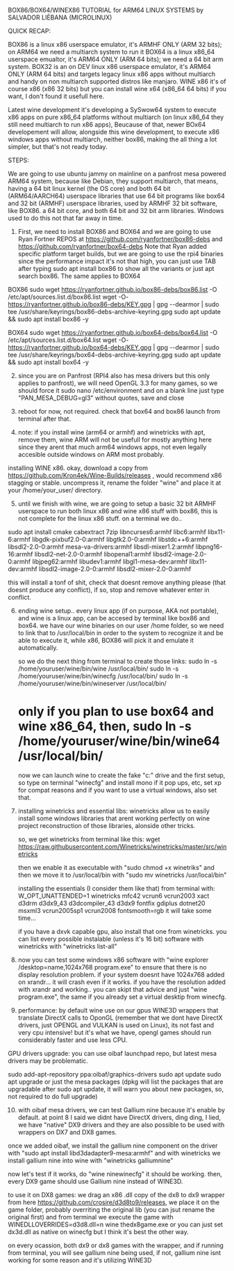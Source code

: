 BOX86/BOX64/WINEX86 TUTORIAL for ARM64 LINUX SYSTEMS by SALVADOR LIÈBANA (MICROLINUX)

QUICK RECAP:

BOX86 is a linux x86 userspace emulator, it's ARMHF ONLY (ARM 32 bits); on ARM64 we need a multiarch system to run it
BOX64 is a linux x86_64 userspace emualtor, it's ARM64 ONLY (ARM 64 bits); we need a 64 bit arm system.
BOX32 is an on DEV linux x86 userspace emulator, it's ARM64 ONLY (ARM 64 bits) and targets legacy linux x86 apps without multiarch and handy on non multiarch supported distros like manjaro.
WINE x86 it's of course x86 (x86 32 bits) but you can install wine x64 (x86_64 64 bits) if you want, I don't found it usefull here.

Latest wine development it's developing a SySwow64 system to execute x86 apps on pure x86_64 platforms without multiarch (on linux x86_64 they still need multiarch to run x86 apps),
Beucause of that, newer BOx64 developement will allow, alongside this wine development, to execute x86 windows apps without multiarch, neither box86, making the all thing a lot
simpler, but that's not ready today.


STEPS:

We are going to use ubuntu jammy on mainline on a panfrost mesa powered ARM64 system, because like Debian, they support multiarch, that means, having a 64 bit linux kernel (the OS core) and both 64 bit (ARM64/AARCH64) userspace libraries that use 64 bit programs like box64 and 32 bit (ARMHF) userspace libraries, used by ARMHF 32 bit software, like BOX86. a 64 bit core, and both 64 bit and 32 bit arm libraries. Windows used to do this not that far away in time.

1) First, we need to install BOX86 and BOX64 and we are going to use Ryan Fortner REPOS at https://github.com/ryanfortner/box86-debs and https://github.com/ryanfortner/box64-debs
   Note that Ryan added specific platform target builds, but we are going to use the rpi4 binaries since the performance impact it's not that high, you can just use TAB after typing sudo apt install box86 to 
   show all the variants or just apt search box86. The same applies to BOX64

BOX86
sudo wget https://ryanfortner.github.io/box86-debs/box86.list -O /etc/apt/sources.list.d/box86.list
wget -O- https://ryanfortner.github.io/box86-debs/KEY.gpg | gpg --dearmor | sudo tee /usr/share/keyrings/box86-debs-archive-keyring.gpg
sudo apt update && sudo apt install box86 -y

BOX64
sudo wget https://ryanfortner.github.io/box64-debs/box64.list -O /etc/apt/sources.list.d/box64.list
wget -O- https://ryanfortner.github.io/box64-debs/KEY.gpg | gpg --dearmor | sudo tee /usr/share/keyrings/box64-debs-archive-keyring.gpg 
sudo apt update && sudo apt install box64 -y

2) since you are on Panfrost (RPI4 also has mesa drivers but this only applies to panfrost), we will need OpenGL 3.3 for many games, so we should force it
sudo nano /etc/environment and on a blank line just type "PAN_MESA_DEBUG=gl3" without quotes, save and close

3) reboot for now, not required. check that box64 and box86 launch from terminal after that.

4) note: if you install wine (arm64 or armhf) and winetricks with apt, remove them, wine ARM will not be usefull for mostly anything here since they arent that much arm64 windows apps, not even legally accesible outside windows on ARM most probably.

installing WINE x86. okay, download a copy from https://github.com/Kron4ek/Wine-Builds/releases , would recommend x86 stagging or stable.
   uncompress it, rename the folder "wine" and place it at your /home/your_user/ directory.

5) until we finish with wine, we are going to setup a basic 32 bit ARMHF userspace to run both linux x86 and wine x86 stuff with box86, this is not complete for the linux x86 stuff.
on a terminal we do..

sudo apt install cmake cabextract 7zip libncurses6:armhf libc6:armhf libx11-6:armhf libgdk-pixbuf2.0-0:armhf libgtk2.0-0:armhf libstdc++6:armhf libsdl2-2.0-0:armhf mesa-va-drivers:armhf libsdl-mixer1.2:armhf libpng16-16:armhf libsdl2-net-2.0-0:armhf libopenal1:armhf libsdl2-image-2.0-0:armhf libjpeg62:armhf libudev1:armhf libgl1-mesa-dev:armhf libx11-dev:armhf libsdl2-image-2.0-0:armhf libsdl2-mixer-2.0-0:armhf

this will install a tonf of shit, check that doesnt remove anything please (that doesnt produce any conflict), if so, stop and remove whatever enter in conflict.

6) ending wine setup..
	every linux app (if on purpose, AKA not portable), and wine is a linux app, can be accesed by terminal like box86 and box64. we have our wine binaries on our user /home folder, so we need to link that to 
	/usr/local/bin in order to the system to recognize it and be able to execute it, while x86, BOX86 will pick it and emulate it automatically.

	so we do the next thing from terminal to create those links:
	sudo ln -s /home/youruser/wine/bin/wine /usr/local/bin/
    sudo ln -s /home/youruser/wine/bin/winecfg /usr/local/bin/
    sudo ln -s /home/youruser/wine/bin/wineserver /usr/local/bin/

    # only if you plan to use box64 and wine x86_64, then,  sudo ln -s /home/youruser/wine/bin/wine64 /usr/local/bin/

   now we can launch wine to create the fake "c:" drive and the first setup, so type on terminal "winecfg" and install mono if it pop ups, etc, set xp for compat reasons and if you want to use a virtual windows, also set that.

7) installing winetricks and essential libs:
	winetricks allow us to easily install some windows libraries that arent working perfectly on wine project reconstruction of those libraries, alonside other tricks.

	so, we get winetricks from terminal like this: 
	wget https://raw.githubusercontent.com/Winetricks/winetricks/master/src/winetricks

	then we enable it as executable with "sudo chmod +x winetriks" and then we move it to /usr/local/bin with "sudo mv winetricks /usr/local/bin"

	installing the essentials (I consider them like that) from terminal with:
	W_OPT_UNATTENDED=1 winetricks mfc42 vcrun6 vcrun2003 xact d3drm d3dx9_43 d3dcompiler_43 d3dx9 fontfix gdiplus dotnet20 msxml3 vcrun2005sp1 vcrun2008 fontsmooth=rgb
	it will take some time...

	if you have a dxvk capable gpu, also install that one from winetricks. you can list every possible instalable (unless it's 16 bit) software with winetricks with "winetricks list-all"

8) now you can test some windows x86 software with "wine explorer /desktop=name,1024x768 program.exe" to ensure that there is no display resolution problem. if your system doesnt have 1024x768 added on xrandr... it will crash even if it works. if you have the resolution added with xrandr and working.. you can skipt that advice and just "wine program.exe", the same if you already set a virtual desktip from winecfg.

9) performance: by default wine use on our gpus WINE3D wrappers that translate DirectX calls to OponGL (remember that we dont have DirectX drivers, just OPENGL and VULKAN is used on Linux), its not fast and very
cpu intensive! but it's what we have, opengl games should run considerably faster and use less CPU.

GPU drivers upgrade: you can use oibaf launchpad repo, but latest mesa drivers may be problematic.

sudo add-apt-repository ppa:oibaf/graphics-drivers
sudo apt update
sudo apt upgrade or just the mesa packages (dpkg will list the packages that are upgradable after sudo apt update, it will warn you about new packages, so, not required to do full upgrade)


10) with oibaf mesa drivers, we can test Gallium nine because it's enable by default. at point 8 I said we didnt have DirectX drivers, ding ding, I lied, we have "native" DX9 drivers and they are also possible to be used with wrappers on DX7 and DX8 games.

once we added oibaf, we install the gallium nine component on the driver with "sudo apt install libd3dadapter9-mesa:armhf" and with winetricks we install gallium nine into wine with "winetricks galliumnine"

now let's test if it works, do "wine ninewinecfg" it should be working. then, every DX9 game should use Gallium nine instead of WINE3D.

to use it on DX8 games: we drag an x86 .dll copy of the dx8 to dx9 wrapper from here https://github.com/crosire/d3d8to9/releases, we place it on the game folder, probably overriting the original lib (you can jsut rename the original first)  and from terminal we execute the game with WINEDLLOVERRIDES=d3d8.dll=n wine thedx8game.exe or you can just set dx3d.dll as native on winecfg but I think it's best the other way.

on every ocassion, both dx9 or dx8 games with the wrapper, and if running from terminal, you will see gallium nine being used, if not, gallium nine isnt working for some reason and it's utilizing WINE3D











